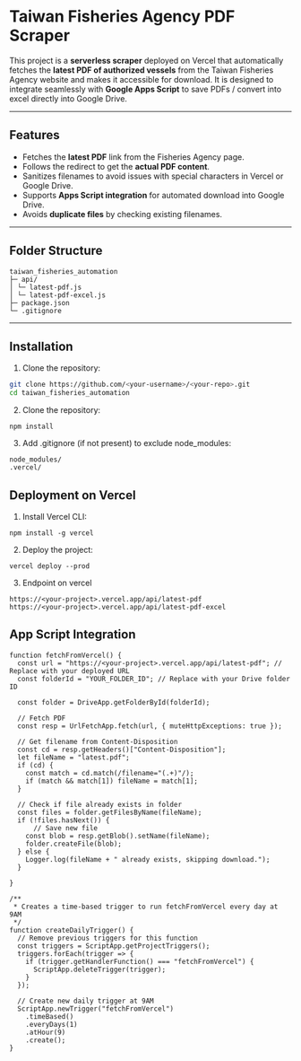 # Taiwan Fisheries Agency PDF Scraper

This project is a **serverless scraper** deployed on Vercel that automatically fetches the **latest PDF of authorized vessels** from the Taiwan Fisheries Agency website and makes it accessible for download. It is designed to integrate seamlessly with **Google Apps Script** to save PDFs / convert into excel directly into Google Drive.

---

## Features

- Fetches the **latest PDF** link from the Fisheries Agency page.
- Follows the redirect to get the **actual PDF content**.
- Sanitizes filenames to avoid issues with special characters in Vercel or Google Drive.
- Supports **Apps Script integration** for automated download into Google Drive.
- Avoids **duplicate files** by checking existing filenames.

---

## Folder Structure

```
taiwan_fisheries_automation
├─ api/
│ └─ latest-pdf.js
│ └─ latest-pdf-excel.js
├─ package.json
└─ .gitignore
```

---

## Installation

1. Clone the repository:

```bash / cmd
git clone https://github.com/<your-username>/<your-repo>.git
cd taiwan_fisheries_automation
```

2. Clone the repository:
```
npm install
```

3. Add .gitignore (if not present) to exclude node_modules:
```
node_modules/
.vercel/
```

## Deployment on Vercel
1. Install Vercel CLI:
```
npm install -g vercel
```

2. Deploy the project:
```
vercel deploy --prod
```

3. Endpoint on vercel
```
https://<your-project>.vercel.app/api/latest-pdf
https://<your-project>.vercel.app/api/latest-pdf-excel
```

## App Script Integration
```
function fetchFromVercel() {
  const url = "https://<your-project>.vercel.app/api/latest-pdf"; // Replace with your deployed URL
  const folderId = "YOUR_FOLDER_ID"; // Replace with your Drive folder ID

  const folder = DriveApp.getFolderById(folderId);

  // Fetch PDF
  const resp = UrlFetchApp.fetch(url, { muteHttpExceptions: true });

  // Get filename from Content-Disposition
  const cd = resp.getHeaders()["Content-Disposition"];
  let fileName = "latest.pdf";
  if (cd) {
    const match = cd.match(/filename="(.+)"/);
    if (match && match[1]) fileName = match[1];
  }

  // Check if file already exists in folder
  const files = folder.getFilesByName(fileName);
  if (!files.hasNext()) {
      // Save new file
    const blob = resp.getBlob().setName(fileName);
    folder.createFile(blob);
  } else {
    Logger.log(fileName + " already exists, skipping download.");
  }

}

/**
 * Creates a time-based trigger to run fetchFromVercel every day at 9AM
 */
function createDailyTrigger() {
  // Remove previous triggers for this function
  const triggers = ScriptApp.getProjectTriggers();
  triggers.forEach(trigger => {
    if (trigger.getHandlerFunction() === "fetchFromVercel") {
      ScriptApp.deleteTrigger(trigger);
    }
  });

  // Create new daily trigger at 9AM
  ScriptApp.newTrigger("fetchFromVercel")
    .timeBased()
    .everyDays(1)
    .atHour(9)
    .create();
}
```
